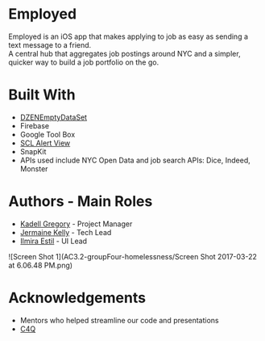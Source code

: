 # Employed

Employed is an iOS app that makes applying to job as easy as sending a text message to a friend.  
A central hub that aggregates job postings around NYC and a simpler, quicker way to build a job portfolio on the go.


# Built With
- [DZENEmptyDataSet](https://github.com/dzenbot/DZNEmptyDataSet)
- Firebase
- Google Tool Box
- [SCL Alert View](https://github.com/dogo/SCLAlertView)
- SnapKit
- APIs used include NYC Open Data and job search APIs: Dice, Indeed, Monster

# Authors - Main Roles
- [Kadell Gregory](https://github.com/kadellsays) - Project Manager
- [Jermaine Kelly](https://github.com/jerjunkel) - Tech Lead
- [Ilmira Estil](https://github.com/MiraEs) - UI Lead

![Screen Shot 1](AC3.2-groupFour-homelessness/Screen Shot 2017-03-22 at 6.06.48 PM.png)

# Acknowledgements
- Mentors who helped streamline our code and presentations
- [C4Q](http://www.c4q.nyc/)

